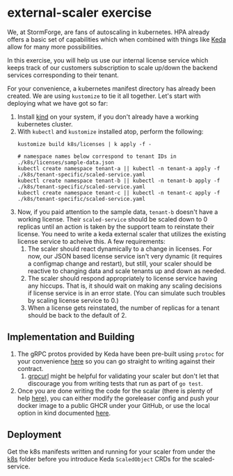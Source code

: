 # external-scaler exercise

We, at StormForge, are fans of autoscaling in kubernetes. HPA already offers a basic set of capabilities which when combined with things like [Keda](https://keda.sh/) allow for many more possibilities.

In this exercise, you will help us use our internal license service which keeps track of our customers subscription to scale up/down the backend services corresponding to their tenant.

For your convenience, a kubernetes manifest directory has already been created. We are using `kustomize` to tie it all together. Let's start with deploying what we have got so far:

1. Install [kind](https://kind.sigs.k8s.io/) on your system, if you don't already have a working kubernetes cluster.
2. With `kubectl` and `kustomize` installed atop, perform the following:
    ```shell
    kustomize build k8s/licenses | k apply -f -

    # namespace names below correspond to tenant IDs in ./k8s/licenses/sample-data.json
    kubectl create namespace tenant-a || kubectl -n tenant-a apply -f ./k8s/tenant-specific/scaled-service.yaml
    kubectl create namespace tenant-b || kubectl -n tenant-b apply -f ./k8s/tenant-specific/scaled-service.yaml
    kubectl create namespace tenant-c || kubectl -n tenant-c apply -f ./k8s/tenant-specific/scaled-service.yaml
    ```
3. Now, if you paid attention to the sample data, `tenant-b` doesn't have a working license. Their `scaled-service` should be scaled down to 0 replicas until an action is taken by the support team to reinstate their license. You need to write a keda external scaler that utilizes the existing license service to acheive this. A few requirements:
    1. The scaler should react dynamically to a change in licenses. For now, our JSON based license service isn't very dynamic (it requires a configmap change and restart), but still, your scaler should be reactive to changing data and scale tenants up and down as needed.
    2. The scaler should respond appropriately to license service having any hiccups. That is, it should wait on making any scaling decisions if license service is in an error state. (You can simulate such troubles by scaling license service to 0.)
    3. When a license gets reinstated, the number of replicas for a tenant should be back to the default of 2.

## Implementation and Building

1. The gRPC protos provided by Keda have been pre-built using `protoc` for your convenience [here](./pkg/externalscaler) so you can go straight to writing against their contract.
    1. [grpcurl](https://github.com/fullstorydev/grpcurl) might be helpful for validating your scaler but don't let that discourage you from writing tests that run as part of `go test`.
2. Once you are done writing the code for the scalar (there is plenty of help [here](https://keda.sh/docs/2.8/concepts/external-scalers/)), you can either modify the goreleaser config and push your docker image to a public GHCR under your GitHub, or use the local option in kind documented [here](https://kind.sigs.k8s.io/docs/user/local-registry/).


## Deployment

Get the k8s manifests written and running for your scaler from under the [k8s](./k8s) folder before you introduce Keda `ScaledObject` CRDs for the scaled-service.
